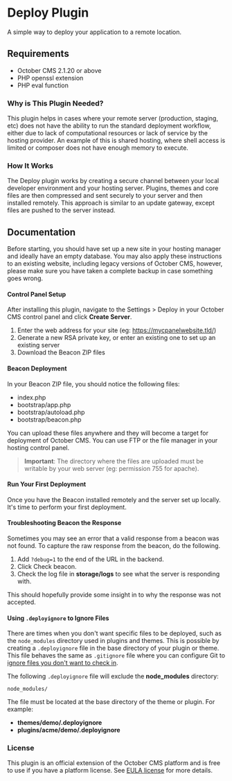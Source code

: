 # Deploy Plugin

A simple way to deploy your application to a remote location.

## Requirements

- October CMS 2.1.20 or above
- PHP openssl extension
- PHP eval function

### Why is This Plugin Needed?

This plugin helps in cases where your remote server (production, staging, etc) does not have the ability to run the standard deployment workflow, either due to lack of computational resources or lack of service by the hosting provider. An example of this is shared hosting, where shell access is limited or composer does not have enough memory to execute.

### How It Works

The Deploy plugin works by creating a secure channel between your local developer environment and your hosting server. Plugins, themes and core files are then compressed and sent securely to your server and then installed remotely. This approach is similar to an update gateway, except files are pushed to the server instead.

## Documentation

Before starting, you should have set up a new site in your hosting manager and ideally have an empty database. You may also apply these instructions to an existing website, including legacy versions of October CMS, however, please make sure you have taken a complete backup in case something goes wrong.

#### Control Panel Setup

After installing this plugin, navigate to the Settings > Deploy in your October CMS control panel and click **Create Server**.

1. Enter the web address for your site (eg: https://mycpanelwebsite.tld/)
2. Generate a new RSA private key, or enter an existing one to set up an existing server
3. Download the Beacon ZIP files

#### Beacon Deployment

In your Beacon ZIP file, you should notice the following files:

- index.php
- bootstrap/app.php
- bootstrap/autoload.php
- bootstrap/beacon.php

You can upload these files anywhere and they will become a target for deployment of October CMS. You can use FTP or the file manager in your hosting control panel.

> **Important**: The directory where the files are uploaded must be writable by your web server (eg: permission 755 for apache).

#### Run Your First Deployment

Once you have the Beacon installed remotely and the server set up locally. It's time to perform your first deployment.

#### Troubleshooting Beacon the Response

Sometimes you may see an error that a valid response from a beacon was not found. To capture the raw response from the beacon, do the following.

1. Add `?debug=1` to the end of the URL in the backend.
1. Click Check beacon.
1. Check the log file in **storage/logs** to see what the server is responding with.

This should hopefully provide some insight in to why the response was not accepted.

#### Using `.deployignore` to Ignore Files

There are times when you don't want specific files to be deployed, such as the `node_modules` directory used in plugins and themes. This is possible by creating a `.deployignore` file in the base directory of your plugin or theme. This file behaves the same as `.gitignore` file where you can configure Git to [ignore files you don't want to check in](https://docs.github.com/en/get-started/getting-started-with-git/ignoring-files).

The following `.deployignore` file will exclude the **node_modules** directory:

    node_modules/

The file must be located at the base directory of the theme or plugin. For example:

- **themes/demo/.deployignore**
- **plugins/acme/demo/.deployignore**

### License

This plugin is an official extension of the October CMS platform and is free to use if you have a platform license. See [EULA license](LICENSE.md) for more details.

